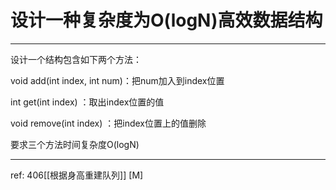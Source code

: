 # 设计一种复杂度为O(logN)高效数据结构

---

   

设计一个结构包含如下两个方法：

void add(int index, int num)：把num加入到index位置

int get(int index) ：取出index位置的值

void remove(int index) ：把index位置上的值删除

要求三个方法时间复杂度O(logN)

---

ref: 406[[根据身高重建队列]] [M]